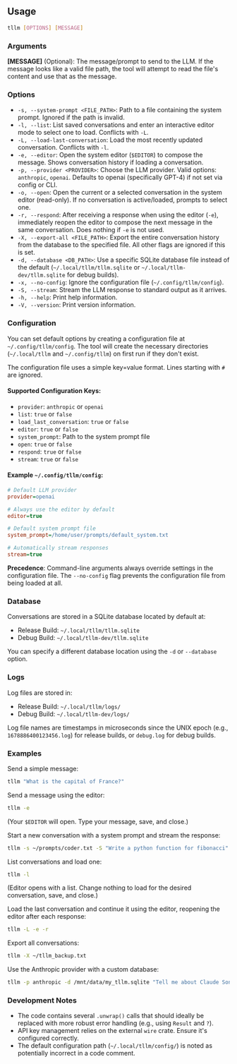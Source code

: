 ## Usage

```bash
tllm [OPTIONS] [MESSAGE]
```

### Arguments

**[MESSAGE]** (Optional): The message/prompt to send to the LLM. If the message looks like a valid file path, the tool will attempt to read the file's content and use that as the message.

### Options

- `-s, --system-prompt <FILE_PATH>`: Path to a file containing the system prompt. Ignored if the path is invalid.
- `-l, --list`: List saved conversations and enter an interactive editor mode to select one to load. Conflicts with `-L`.
- `-L, --load-last-conversation`: Load the most recently updated conversation. Conflicts with `-l`.
- `-e, --editor`: Open the system editor (`$EDITOR`) to compose the message. Shows conversation history if loading a conversation.
- `-p, --provider <PROVIDER>`: Choose the LLM provider. Valid options: `anthropic`, `openai`. Defaults to openai (specifically GPT-4) if not set via config or CLI.
- `-o, --open`: Open the current or a selected conversation in the system editor (read-only). If no conversation is active/loaded, prompts to select one.
- `-r, --respond`: After receiving a response when using the editor (`-e`), immediately reopen the editor to compose the next message in the same conversation. Does nothing if `-e` is not used.
- `-X, --export-all <FILE_PATH>`: Export the entire conversation history from the database to the specified file. All other flags are ignored if this is set.
- `-d, --database <DB_PATH>`: Use a specific SQLite database file instead of the default (`~/.local/tllm/tllm.sqlite` or `~/.local/tllm-dev/tllm.sqlite` for debug builds).
- `-x, --no-config`: Ignore the configuration file (`~/.config/tllm/config`).
- `-S, --stream`: Stream the LLM response to standard output as it arrives.
- `-h, --help`: Print help information.
- `-V, --version`: Print version information.

### Configuration

You can set default options by creating a configuration file at `~/.config/tllm/config`. The tool will create the necessary directories (`~/.local/tllm` and `~/.config/tllm`) on first run if they don't exist.

The configuration file uses a simple key=value format. Lines starting with `#` are ignored.

#### Supported Configuration Keys:

- `provider`: `anthropic` or `openai`
- `list`: `true` or `false`
- `load_last_conversation`: `true` or `false`
- `editor`: `true` or `false`
- `system_prompt`: Path to the system prompt file
- `open`: `true` or `false`
- `respond`: `true` or `false`
- `stream`: `true` or `false`

#### Example `~/.config/tllm/config`:

```ini
# Default LLM provider
provider=openai

# Always use the editor by default
editor=true

# Default system prompt file
system_prompt=/home/user/prompts/default_system.txt

# Automatically stream responses
stream=true
```

**Precedence**: Command-line arguments always override settings in the configuration file. The `--no-config` flag prevents the configuration file from being loaded at all.

### Database

Conversations are stored in a SQLite database located by default at:

- Release Build: `~/.local/tllm/tllm.sqlite`
- Debug Build: `~/.local/tllm-dev/tllm.sqlite`

You can specify a different database location using the `-d` or `--database` option.

### Logs

Log files are stored in:

- Release Build: `~/.local/tllm/logs/`
- Debug Build: `~/.local/tllm-dev/logs/`

Log file names are timestamps in microseconds since the UNIX epoch (e.g., `1678886400123456.log`) for release builds, or `debug.log` for debug builds.

### Examples

Send a simple message:
```bash
tllm "What is the capital of France?"
```

Send a message using the editor:
```bash
tllm -e
```
(Your `$EDITOR` will open. Type your message, save, and close.)

Start a new conversation with a system prompt and stream the response:
```bash
tllm -s ~/prompts/coder.txt -S "Write a python function for fibonacci"
```

List conversations and load one:
```bash
tllm -l
```
(Editor opens with a list. Change nothing to load for the desired conversation, save, and close.)

Load the last conversation and continue it using the editor, reopening the editor after each response:
```bash
tllm -L -e -r
```

Export all conversations:
```bash
tllm -X ~/tllm_backup.txt
```

Use the Anthropic provider with a custom database:
```bash
tllm -p anthropic -d /mnt/data/my_tllm.sqlite "Tell me about Claude Sonnet 3.5"
```

### Development Notes

- The code contains several `.unwrap()` calls that should ideally be replaced with more robust error handling (e.g., using `Result` and `?`).
- API key management relies on the external `wire` crate. Ensure it's configured correctly.
- The default configuration path (`~/.local/tllm/config/`) is noted as potentially incorrect in a code comment.
